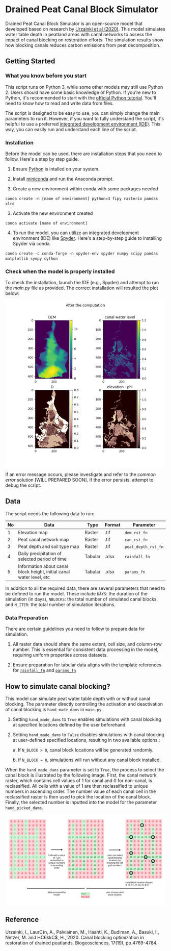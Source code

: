 # Drained Peat Canal Block Simulator

Drained Peat Canal Block Simulator is an open-source model that developed based on research by [Urzainki et al (2020)](https://doi.org/10.5194/bg-17-4769-2020). This model simulates water table depth in peatland areas with canal networks to assess the impact of canal blocking on restoration efforts. The simulation results show how blocking canals reduces carbon emissions from peat decomposition.

## Getting Started

### What you know before you start

This script runs on Python 3, while some other models may still use Python 2. Users should have some basic knowledge of Python. If you're new to Python, it's recommended to start with the [official Python tutorial](https://docs.python.org/3/tutorial/). You'll need to know how to read and write data from files.

The script is designed to be easy to use, you can simply change the main parameters to run it. However, if you want to fully understand the script, it's helpful to use a preferred [integrated development environment (IDE)](https://github.com/learn-co-curriculum/your-integrated-development-environment). This way, you can easily run and understand each line of the script.

### Installation

Before the model can be used, there are installation steps that you need to follow. Here's a step by step guide.

1.  Ensure [Python](https://www.python.org/downloads/) is intalled on your system.

2.  Install [miniconda](https://githubminicondacom/SmithsonianWorkshops/CodingInPython/blob/master/Week%200/Installing%20miniconda%20on%20Windows.md) and run the Anaconda prompt.

3.  Create a new environment within conda with some packages needed

```         
conda create -n [name of environment] python=3 fipy rasterio pandas xlrd
```

3.  Activate the new environment created

```         
conda activate [name of environment]
```

4.  To run the model, you can utilize an integrated development environment (IDE) like [Spyder](https://github.com/spyder-ide/spyder). Here's a step-by-step guide to installing Spyder via conda.

```         
conda create -c conda-forge -n spyder-env spyder numpy scipy pandas matplotlib sympy cython
```

### Check when the model is properly installed

To check the installation, launch the IDE (e.g., Spyder) and attempt to run the *main.py* file as provided. The correct installation will resulted the plot below:

![Plot result from model](src/images/plot-after-computation.png)

If an error message occurs, please investigate and refer to the *common error* solution [WILL PREPARED SOON]. If the error persists, attempt to debug the script.

## Data

The script needs the following data to run:

| No  | Data                                                                 | Type    | Format | Parameter           |
|-----|----------------------------------------------------------------------|---------|--------|---------------------|
| 1   | Elevation map                                                        | Raster  | .tif   | `dem_rst_fn`        |
| 2   | Peat canal network map                                               | Raster  | .tif   | `can_rst_fn`        |
| 3   | Peat depth and soil type map                                         | Raster  | .tif   | `peat_depth_rst_fn` |
| 4   | Daily precipitation of selected period of time                       | Tabular | .xlsx  | `rainfall_fn`       |
| 5   | Information about canal block height, initial canal water level, etc | Tabular | .xlsx  | `params_fn`         |

In addition to all the required data, there are several parameters that need to be defined to run the model. These include `DAYS`: the duration of the simulation (in days), `NBLOCKS`: the total number of simulated canal blocks, and `N_ITER`: the total number of simulation iterations.

### Data Preparation

There are certain guidelines you need to follow to prepare data for simulation.

1.  All raster data should share the same extent, cell size, and column-row number. This is essential for consistent data processing in the model, requiring uniform properties across datasets.

2.  Ensure preparation for tabular data aligns with the template references for [`rainfall_fn`](https://github.com/icraf-indonesia/drained_peat_canal_block/blob/main/data/original_data/params.xlsx) and [`params_fn`](https://github.com/icraf-indonesia/drained_peat_canal_block/blob/main/data/original_data/params.xlsx)

## How to simulate canal blocking?

This model can simulate peat water table depth with or without canal blocking. The parameter directly controlling the activation and deactivation of canal blocking is `hand_made_dams` in `main.py`.

1.  Setting `hand_made_dams` to `True` enables simulations with canal blocking at specified locations defined by the user beforehand.

2.  Setting `hand_made_dams` to `False` disables simulations with canal blocking at user-defined specified locations, resulting in two available options.:

    a.  If `N_BLOCK > 0`, canal block locations will be generated randomly.

    b.  if `N_BLOCK = 0`, simulations will run without any canal block installed.

When the `hand_made_dams` parameter is set to `True`, the process to select the canal block is illustrated by the following image. First, the canal network raster, which contains cell values of 1 for canal and 0 for non-canal, is reclassified. All cells with a value of 1 are then reclassified to unique numbers in ascending order. The number value of each canal cell in the reclassified raster is then used to pick the location of the canal block. Finally, the selected number is inputted into the model for the parameter `hand_picked_dams`.

![fig. canal blocking location selection ilustration](images/canal%20block%20picked%20illustration.png)

## Reference

Urzainki, I., LaurC)n, A., Palviainen, M., Haahti, K., Budiman, A., Basuki, I., Netzer, M. and HC6kkC\$, H., 2020. Canal blocking optimization in restoration of drained peatlands. Biogeosciences, 17(19), pp.4769-4784.
